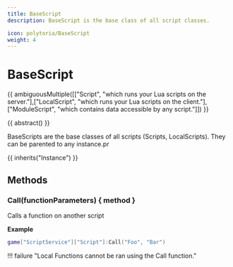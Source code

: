 ```yaml
---
title: BaseScript
description: BaseScript is the base class of all script classes.

icon: polytoria/BaseScript
weight: 4
---
```


# BaseScript


{{ ambiguousMultiple([["Script", "which runs your Lua scripts on the server."],["LocalScript", "which runs your Lua scripts on the client."],["ModuleScript", "which contains data accessible by any script."]]) }}

{{ abstract() }}

BaseScripts are the base classes of all scripts (Scripts, LocalScripts). They can be parented to any instance.pr

{{ inherits("Instance") }}

## Methods

### Call(functionParameters) { method }

Calls a function on another script

**Example**

```lua
game["ScriptService"]["Script"]:Call("Foo", "Bar")
```

!!! failure "Local Functions cannot be ran using the Call function."